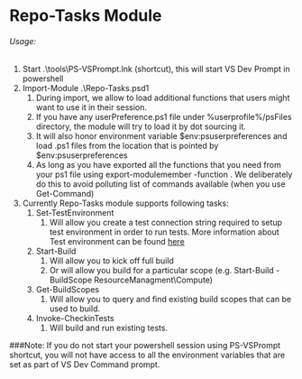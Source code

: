 # Repo-Tasks Module #

###### Usage:

1. Start .\tools\PS-VSPrompt.lnk (shortcut), this will start VS Dev Prompt in powershell
2. Import-Module .\Repo-Tasks.psd1
	1. During import, we allow to load additional functions that users might want to use it in their session.
	2. If you have any userPreference.ps1 file under %userprofile%/psFiles directory, the module will try to load it by dot sourcing it.
	2. It will also honor environment variable $env:psuserpreferences and load .ps1 files from the location that is pointed by $env:psuserpreferences
	3. As long as you have exported all the functions that you need from your ps1 file using export-modulemember -function <name of function>. We deliberately do this to avoid polluting list of commands available (when you use Get-Command)
3. Currently Repo-Tasks module supports following tasks:
	1. Set-TestEnvironment
		1. Will allow you create a test connection string required to setup test environment in order to run tests. More information about Test environment can be found [here](https://github.com/Azure/azure-powershell/blob/preview/documentation/Using-Azure-TestFramework.md "here")
	2. Start-Build
		1. Will allow you to kick off full build
		2. Or will allow you build for a particular scope (e.g. Start-Build -BuildScope ResourceManagment\Compute)
	3. Get-BuildScopes
		1. Will allow you to query and find existing build scopes that can be used to build.
	4. Invoke-CheckinTests
		1. Will build and run existing tests.

###Note:
If you do not start your powershell session using PS-VSPrompt shortcut, you will not have access to all the environment variables that are set as part of VS Dev Command prompt.
